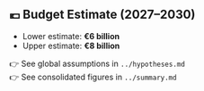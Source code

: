 ## 💶 Budget Estimate (2027–2030)

- Lower estimate: **€6 billion**
- Upper estimate: **€8 billion**

👉 See global assumptions in `../hypotheses.md`  
👉 See consolidated figures in `../summary.md`
